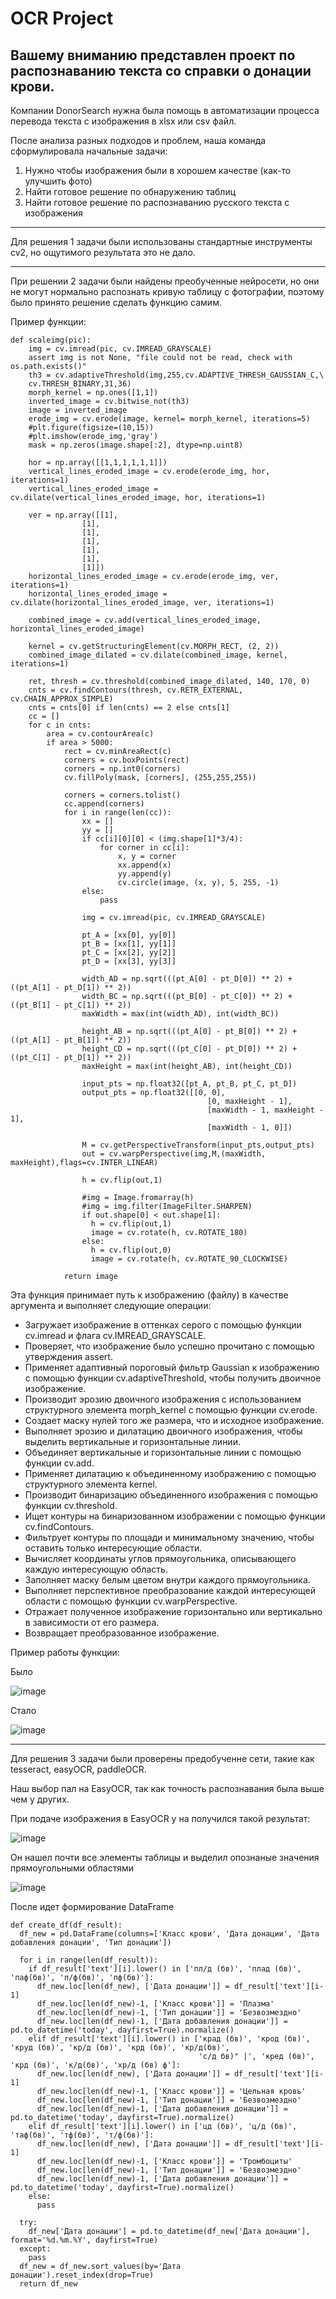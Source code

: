 # OCR Project

## Вашему вниманию представлен проект по распознаванию текста со справки о донации крови.

Компании DonorSearch нужна была помощь в автоматизации процесса перевода текста с изображения в xlsx или csv файл.

После анализа разных подходов и проблем, наша команда сформулировала начальные задачи:
  1. Нужно чтобы изображения были в хорошем качестве (как-то улучшить фото)
  2. Найти готовое решение по обнаружению таблиц
  3. Найти готовое решение по распознаванию русского текста с изображения


________
Для решения 1 задачи были использованы стандартные инструменты cv2, но ощутимого результата это не дало.

_________
При решении 2 задачи были найдены преобученные нейросети, но они не могут нормально распознать кривую таблицу с фотографии, поэтому было принято решение сделать функцию самим.

Пример функции:

    def scaleimg(pic):
        img = cv.imread(pic, cv.IMREAD_GRAYSCALE)
        assert img is not None, "file could not be read, check with os.path.exists()"
        th3 = cv.adaptiveThreshold(img,255,cv.ADAPTIVE_THRESH_GAUSSIAN_C,\
        cv.THRESH_BINARY,31,36)
        morph_kernel = np.ones([1,1])
        inverted_image = cv.bitwise_not(th3)
        image = inverted_image
        erode_img = cv.erode(image, kernel= morph_kernel, iterations=5)
        #plt.figure(figsize=(10,15))
        #plt.imshow(erode_img,'gray')
        mask = np.zeros(image.shape[:2], dtype=np.uint8)
    
        hor = np.array([[1,1,1,1,1,1]])
        vertical_lines_eroded_image = cv.erode(erode_img, hor, iterations=1)
        vertical_lines_eroded_image = cv.dilate(vertical_lines_eroded_image, hor, iterations=1)
    
        ver = np.array([[1],
                    [1],
                    [1],
                    [1],
                    [1],
                    [1],
                    [1]])
        horizontal_lines_eroded_image = cv.erode(erode_img, ver, iterations=1)
        horizontal_lines_eroded_image = cv.dilate(horizontal_lines_eroded_image, ver, iterations=1)
    
        combined_image = cv.add(vertical_lines_eroded_image, horizontal_lines_eroded_image)
    
        kernel = cv.getStructuringElement(cv.MORPH_RECT, (2, 2))
        combined_image_dilated = cv.dilate(combined_image, kernel, iterations=1)
    
        ret, thresh = cv.threshold(combined_image_dilated, 140, 170, 0)
        cnts = cv.findContours(thresh, cv.RETR_EXTERNAL, cv.CHAIN_APPROX_SIMPLE)
        cnts = cnts[0] if len(cnts) == 2 else cnts[1]
        cc = []
        for c in cnts:
            area = cv.contourArea(c)
            if area > 5000:
                rect = cv.minAreaRect(c)
                corners = cv.boxPoints(rect)
                corners = np.int0(corners)
                cv.fillPoly(mask, [corners], (255,255,255))
    
                corners = corners.tolist()
                cc.append(corners)
                for i in range(len(cc)):
                    xx = []
                    yy = []
                    if cc[i][0][0] < (img.shape[1]*3/4):
                        for corner in cc[i]:
                            x, y = corner
                            xx.append(x)
                            yy.append(y)
                            cv.circle(image, (x, y), 5, 255, -1)
                    else:
                        pass
    
                    img = cv.imread(pic, cv.IMREAD_GRAYSCALE)
    
                    pt_A = [xx[0], yy[0]]
                    pt_B = [xx[1], yy[1]]
                    pt_C = [xx[2], yy[2]]
                    pt_D = [xx[3], yy[3]]
    
                    width_AD = np.sqrt(((pt_A[0] - pt_D[0]) ** 2) + ((pt_A[1] - pt_D[1]) ** 2))
                    width_BC = np.sqrt(((pt_B[0] - pt_C[0]) ** 2) + ((pt_B[1] - pt_C[1]) ** 2))
                    maxWidth = max(int(width_AD), int(width_BC))
    
                    height_AB = np.sqrt(((pt_A[0] - pt_B[0]) ** 2) + ((pt_A[1] - pt_B[1]) ** 2))
                    height_CD = np.sqrt(((pt_C[0] - pt_D[0]) ** 2) + ((pt_C[1] - pt_D[1]) ** 2))
                    maxHeight = max(int(height_AB), int(height_CD))
    
                    input_pts = np.float32([pt_A, pt_B, pt_C, pt_D])
                    output_pts = np.float32([[0, 0],
                                                [0, maxHeight - 1],
                                                [maxWidth - 1, maxHeight - 1],
                                                [maxWidth - 1, 0]])
    
                    M = cv.getPerspectiveTransform(input_pts,output_pts)
                    out = cv.warpPerspective(img,M,(maxWidth, maxHeight),flags=cv.INTER_LINEAR)
    
                    h = cv.flip(out,1)
    
                    #img = Image.fromarray(h)
                    #img = img.filter(ImageFilter.SHARPEN)
                    if out.shape[0] < out.shape[1]:
                      h = cv.flip(out,1)
                      image = cv.rotate(h, cv.ROTATE_180)
                    else:
                      h = cv.flip(out,0)
                      image = cv.rotate(h, cv.ROTATE_90_CLOCKWISE)
    
                return image

Эта функция принимает путь к изображению (файлу) в качестве аргумента и выполняет следующие операции:
- Загружает изображение в оттенках серого с помощью функции cv.imread и флага cv.IMREAD_GRAYSCALE.
- Проверяет, что изображение было успешно прочитано с помощью утверждения assert.
- Применяет адаптивный пороговый фильтр Gaussian к изображению с помощью функции cv.adaptiveThreshold, чтобы получить двоичное изображение.
- Производит эрозию двоичного изображения с использованием структурного элемента morph_kernel с помощью функции cv.erode.
- Создает маску нулей того же размера, что и исходное изображение.
- Выполняет эрозию и дилатацию двоичного изображения, чтобы выделить вертикальные и горизонтальные линии.
- Объединяет вертикальные и горизонтальные линии с помощью функции cv.add.
- Применяет дилатацию к объединенному изображению с помощью структурного элемента kernel.
- Производит бинаризацию объединенного изображения с помощью функции cv.threshold.
- Ищет контуры на бинаризованном изображении с помощью функции cv.findContours.
- Фильтрует контуры по площади и минимальному значению, чтобы оставить только интересующие области.
- Вычисляет координаты углов прямоугольника, описывающего каждую интересующую область.
- Заполняет маску белым цветом внутри каждого прямоугольника.
- Выполняет перспективное преобразование каждой интересующей области с помощью функции cv.warpPerspective.
- Отражает полученное изображение горизонтально или вертикально в зависимости от его размера.
- Возвращает преобразованное изображение.

Пример работы функции:

Было

![image](https://github.com/OCRchamomile/OCR/assets/126798126/909b9dba-ecd4-46f0-bc04-6c14dde25bfe)

Стало

![image](https://github.com/OCRchamomile/OCR/assets/126798126/97780bd8-1b98-407d-8457-08dcca577024)

_________

Для решения 3 задачи были проверены предобученне сети, такие как tesseract, easyOCR, paddleOCR.

Наш выбор пал на EasyOCR, так как точность распознавания была выше чем у других.

При подаче изображения в EasyOCR у на получился такой результат:

![image](https://github.com/OCRchamomile/OCR/assets/126798126/d1d3ac66-4da2-4548-a75e-8074860b5943)

Он нашел почти все элементы таблицы и выделил опознаные значения прямоугольными областями

![image](https://github.com/OCRchamomile/OCR/assets/126798126/5dd49c88-98da-4bcc-9b61-b0351d92f753)

После идет формирование DataFrame 

    def create_df(df_result):
      df_new = pd.DataFrame(columns=['Класс крови', 'Дата донации', 'Дата добавления донации', 'Тип донации'])
    
      for i in range(len(df_result)):
        if df_result['text'][i].lower() in ['пл/д (бв)', 'плад (бв)', 'паф(бв)', 'п/ф(бв)', 'пф(бв)']:
          df_new.loc[len(df_new), ['Дата донации']] = df_result['text'][i-1]
          df_new.loc[len(df_new)-1, ['Класс крови']] = 'Плазма'
          df_new.loc[len(df_new)-1, ['Тип донации']] = 'Безвозмездно'
          df_new.loc[len(df_new)-1, ['Дата добавления донации']] = pd.to_datetime('today', dayfirst=True).normalize()
        elif df_result['text'][i].lower() in ['крад (бв)', 'крод (бв)', 'круд (бв)', 'кр/д (бв)', 'крд (бв)', 'кр/д(бв)',
                                              'с/д бв)" |', 'кред (бв)', 'крд (бв)', 'к/д(бв)', 'хр/д (бв) ф']:
          df_new.loc[len(df_new), ['Дата донации']] = df_result['text'][i-1]
          df_new.loc[len(df_new)-1, ['Класс крови']] = 'Цельная кровь'
          df_new.loc[len(df_new)-1, ['Тип донации']] = 'Безвозмездно'
          df_new.loc[len(df_new)-1, ['Дата добавления донации']] = pd.to_datetime('today', dayfirst=True).normalize()
        elif df_result['text'][i].lower() in ['цд (бв)', 'ц/д (бв)', 'таф(бв)', 'тф(бв)', 'т/ф(бв)']:
          df_new.loc[len(df_new), ['Дата донации']] = df_result['text'][i-1]
          df_new.loc[len(df_new)-1, ['Класс крови']] = 'Тромбоциты'
          df_new.loc[len(df_new)-1, ['Тип донации']] = 'Безвозмездно'
          df_new.loc[len(df_new)-1, ['Дата добавления донации']] = pd.to_datetime('today', dayfirst=True).normalize()
        else:
          pass
    
      try:
        df_new['Дата донации'] = pd.to_datetime(df_new['Дата донации'], format='%d.%m.%Y', dayfirst=True)
      except:
        pass
      df_new = df_new.sort_values(by='Дата донации').reset_index(drop=True)
      return df_new



